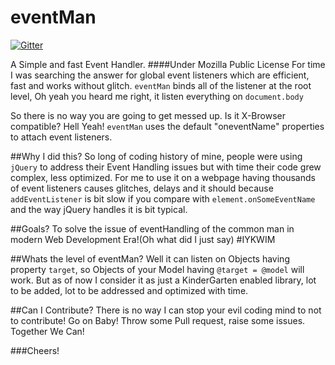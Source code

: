 eventMan
========

[![Gitter](https://badges.gitter.im/Join%20Chat.svg)](https://gitter.im/DronRathore/eventMan?utm_source=badge&utm_medium=badge&utm_campaign=pr-badge&utm_content=badge)

A Simple and fast Event Handler.
####Under Mozilla Public License
For time I was searching the answer for global event listeners which are efficient, fast and works without glitch.
```eventMan``` binds all of the listener at the root level, Oh yeah you heard me right, it listen everything on ```document.body``` 

So there is no way you are going to get messed up. Is it X-Browser compatible? Hell Yeah!
```eventMan``` uses the default "oneventName" properties to attach event listeners.

##Why I did this?
So long of coding history of mine, people were using ```jQuery``` to address their Event Handling issues but with time their code grew complex, less optimized.
For me to use it on a webpage having thousands of event listeners causes glitches, delays and it should because ```addEventListener``` is bit slow if you compare with ```element.onSomeEventName``` and the way jQuery handles it is bit typical.

##Goals?
To solve the issue of eventHandling of the common man in modern Web Development Era!(Oh what did I just say) #IYKWIM

##Whats the level of eventMan?
Well it can listen on Objects having property ```target```, so Objects of your Model having ```@target = @model``` will work.
But as of now I consider it as just a KinderGarten enabled library, lot to be added, lot to be addressed and optimized with time.

##Can I Contribute?
There is no way I can stop your evil coding mind to not to contribute! Go on Baby! Throw some Pull request, raise some issues. Together We Can!

###Cheers!
